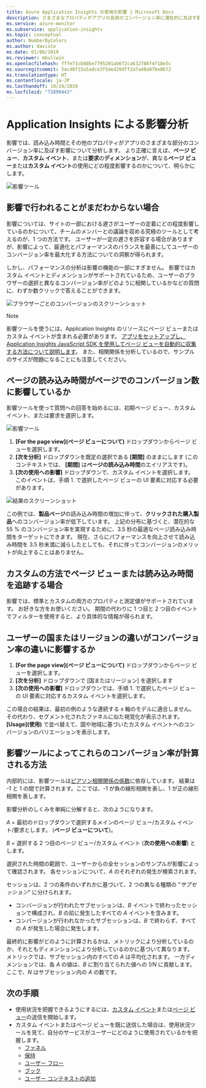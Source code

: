 ```yaml
---
title: Azure Application Insights の使用の影響 | Microsoft Docs
description: さまざまなプロパティがアプリの各部のコンバージョン率に潜在的に及ぼす影響について分析します。
ms.service: azure-monitor
ms.subservice: application-insights
ms.topic: conceptual
author: NumberByColors
ms.author: daviste
ms.date: 01/08/2019
ms.reviewer: mbullwin
ms.openlocfilehash: fffe71cb80be7795201ab672ca632788f4f18e5c
ms.sourcegitcommit: 5acd8f33a5adce3f5ded20dff2a7a48a07be8672
ms.translationtype: HT
ms.contentlocale: ja-JP
ms.lasthandoff: 10/24/2019
ms.locfileid: "72899443"
---
```

# <a name="impact-analysis-with-application-insights"></a>Application Insights による影響分析

影響では、読み込み時間とその他のプロパティがアプリのさまざまな部分のコンバージョン率に及ぼす影響について分析します。 より正確に言えば、**ページ ビュー**、**カスタム イベント**、または**要求**の**ディメンション**が、異なる**ページ ビュー**または**カスタム イベント**の使用にどの程度影響するのかについて、明らかにします。 

![影響ツール](./media/usage-impact/0001-impact.png)

## <a name="still-not-sure-what-impact-does"></a>影響で行われることがまだわからない場合

影響については、サイトの一部における遅さがユーザーの定着にどの程度影響しているのかについて、チームのメンバーとの議論を収める究極のツールとして考えるのが、1 つの方法です。 ユーザーが一定の遅さを許容する場合がありますが、影響によって、最適化とパフォーマンスのバランスを最善にしてユーザーのコンバージョン率を最大化する方法についての洞察が得られます。

しかし、パフォーマンスの分析は影響の機能の一部にすぎません。 影響ではカスタム イベントとディメンションがサポートされているため、ユーザーのブラウザーの選択と異なるコンバージョン率がどのように相関しているかなどの質問に、わずか数クリックで答えることができます。

![ブラウザーごとのコンバージョンのスクリーンショット](./media/usage-impact/0004-browsers.png)

> [!NOTE]
> 影響ツールを使うには、Application Insights のリソースにページ ビューまたはカスタム イベントが含まれる必要があります。 [アプリをセットアップし、Application Insights JavaScript SDK を使用してページ ビューを自動的に収集する方法について説明します](../../azure-monitor/app/javascript.md)。 また、相関関係を分析しているので、サンプルのサイズが問題になることにも注意してください。
>
>

## <a name="is-page-load-time-impacting-how-many-people-convert-on-my-page"></a>ページの読み込み時間がページでのコンバージョン数に影響しているか

影響ツールを使って質問への回答を始めるには、初期ページ ビュー、カスタム イベント、または要求を選択します。

![影響ツール](./media/usage-impact/0002-dropdown.png)

1. **[For the page view]\(ページ ビューについて\)** ドロップダウンからページ ビューを選択します。
2. **[次を分析]** ドロップダウンを既定の選択である **[期間]** のままにします (このコンテキストでは、 **[期間]** は**ページの読み込み時間**のエイリアスです)。
3. **[次の使用への影響]** ドロップダウンで、カスタム イベントを選択します。 このイベントは、手順 1. で選択したページ ビューの UI 要素に対応する必要があります。

![結果のスクリーンショット](./media/usage-impact/0003-results.png)

この例では、**製品ページ**の読み込み時間の増加に伴って、**クリックされた購入製品**へのコンバージョン率が低下しています。 上記の分布に基づくと、潜在的な 55 % のコンバージョン率を実現するために、3.5 秒の最適なページ読み込み時間をターゲットにできます。 現在、さらにパフォーマンスを向上させて読み込み時間を 3.5 秒未満に減らしたとしても、それに伴ってコンバージョンのメリットが向上することはありません。

## <a name="what-if-im-tracking-page-views-or-load-times-in-custom-ways"></a>カスタムの方法でページ ビューまたは読み込み時間を追跡する場合

影響では、標準とカスタムの両方のプロパティと測定値がサポートされています。 お好きな方をお使いください。 期間の代わりに 1 つ目と 2 つ目のイベントでフィルターを使用すると、より具体的な情報が得られます。

## <a name="do-users-from-different-countries-or-regions-convert-at-different-rates"></a>ユーザーの国またはリージョンの違いがコンバージョン率の違いに影響するか

1. **[For the page view]\(ページ ビューについて\)** ドロップダウンからページ ビューを選択します。
2. **[次を分析]** ドロップダウンで [国またはリージョン] を選択します
3. **[次の使用への影響]** ドロップダウンでは、手順 1. で選択したページ ビューの UI 要素に対応するカスタム イベントを選択します。

この場合の結果は、最初の例のような連続する x 軸のモデルに適合しません。 その代わり、セグメント化されたファネルに似た視覚化が表示されます。 **[Usage]\(使用\)** で並べ替えて、国や地域に基づいたカスタム イベントへのコンバージョンのバリエーションを表示します。


## <a name="how-does-the-impact-tool-calculate-these-conversion-rates"></a>影響ツールによってこれらのコンバージョン率が計算される方法

内部的には、影響ツールは[ピアソン相関関係の係数](https://en.wikipedia.org/wiki/Pearson_correlation_coefficient)に依存しています。 結果は -1 と 1 の間で計算されます。ここでは、-1 が負の線形相関を表し、1 が正の線形相関を表します。

影響分析のしくみを単純に分解すると、次のようになります。

_A_ = 最初のドロップダウンで選択するメインのページ ビュー/カスタム イベント/要求とします。 (**ページ ビューについて**)。

_B_ = 選択する 2 つ目のページ ビュー/カスタム イベント (**次の使用への影響**) とします。

選択された時間の範囲で、ユーザーからの全セッションのサンプルが影響によって確認されます。 各セッションについて、_A_ のそれぞれの発生が検索されます。

セッションは、2 つの条件のいずれかに基づいて、2 つの異なる種類の "_サブセッション_" に分けられます。

- コンバージョンが行われたサブセッションは、_B_ イベントで終わったセッションで構成され、_B_ の前に発生したすべての _A_ イベントを含みます。
- コンバージョンが行われなかったサブセッションは、_B_ で終わらず、すべての _A_ が発生した場合に発生します。

最終的に影響がどのように計算されるかは、メトリックにより分析しているのか、それともディメンションにより分析しているのかに基づいて異なります。 メトリックでは、サブセッション内のすべての _A_ は平均化されます。 一方ディメンションでは、各 _A_ の値は、_B_ に割り当てられた値への _1/N_ に貢献します。ここで、_N_ はサブセッション内の _A_ の数です。

## <a name="next-steps"></a>次の手順

- 使用状況を把握できるようにするには、[カスタム イベント](https://docs.microsoft.com/azure/application-insights/app-insights-api-custom-events-metrics#trackevent)または[ページ ビュー](https://docs.microsoft.com/azure/application-insights/app-insights-api-custom-events-metrics#page-views)の送信を開始します。
- カスタム イベントまたはページ ビューを既に送信した場合は、使用状況ツールを見て、自分のサービスがユーザーにどのように使用されているかを把握します。
    - [ファネル](usage-funnels.md)
    - [保持](usage-retention.md)
    - [ユーザー フロー](usage-flows.md)
    - [ブック](../../azure-monitor/app/usage-workbooks.md)
    - [ユーザー コンテキストの追加](usage-send-user-context.md)